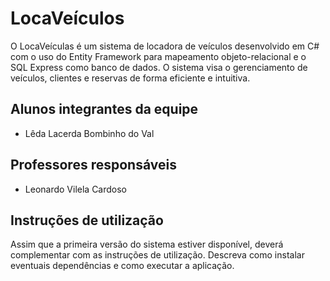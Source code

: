 # LocaVeículos
O LocaVeículas é um sistema de locadora de veículos desenvolvido em C# com o uso do Entity Framework para mapeamento objeto-relacional e o SQL Express como banco de dados. O sistema visa o gerenciamento de veículos, clientes e reservas de forma eficiente e intuitiva.

## Alunos integrantes da equipe

* Lêda Lacerda Bombinho do Val

## Professores responsáveis

* Leonardo Vilela Cardoso

## Instruções de utilização

Assim que a primeira versão do sistema estiver disponível, deverá complementar com as instruções de utilização. Descreva como instalar eventuais dependências e como executar a aplicação.
